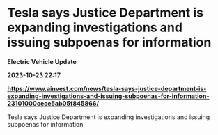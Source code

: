 # Tesla says Justice Department is expanding investigations and issuing subpoenas for information
**Electric Vehicle Update**

**2023-10-23 22:17**

**https://www.ainvest.com/news/tesla-says-justice-department-is-expanding-investigations-and-issuing-subpoenas-for-information-23101000cece5ab05f845866/**

Tesla says Justice Department is expanding investigations and issuing subpoenas for information